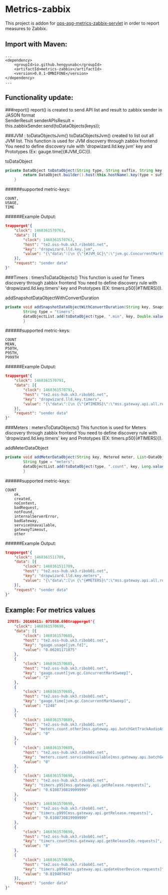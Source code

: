 # Metrics-zabbix

This project is addon for [ops-asg-metrics-zabbix-servlet](https://github.com/omnifone/ops-asg-metrics-zabbix-servlet) in order to report measures to Zabbix.

## Import with Maven: ##
    ...
    <dependency>
        <groupId>io.github.hengyunabc</groupId>
        <artifactId>metrics-zabbix</artifactId>
        <version>0.0.1-OMNIFONE</version>
    </dependency>
    ...


## Functionality update:
###report()
report() is created to send API list and result to zabbix sender in JASON format  
SenderResult senderAPIsResult = this.zabbixSender.send(toDataObjects(keys));

###JVM : toDataObjectsJvm()
toDataObjectsJvm() created to list out all JVM list.
This function is used for JVM discovery through zabbix frontend
You need to define discovery rule with 'dropwizard.lld.key.jvm' key and Prototypes (Ex: gauge.time[{#JVM_GC}]).

toDataObject
```java
private DataObject toDataObject(String type, String suffix, String key, Object value) {
		return DataObject.builder().host(this.hostName).key(type + suffix + "[" + key + "]").value("" + value).build();
	}
```
######supported metric-keys:
  
    COUNT,
    USAGE,
    TIME

######Example Output:
```JSON
trappergot'{
	"clock": 1460361570763,
	"data": [{
		"clock": 1460361570763,
		"host": "te2.oss-hub.uk3.ribob01.net",
		"key": "dropwizard.lld.key.jvm",
		"value": "{\"data\":[\n {\"{#JVM_GC}\":\"jvm.gc.ConcurrentMarkSweep\"},\n {\"{#JVM_GC}\":\"jvm.gc.ParNew\"},\n {\"{#JVM_MEM_POOL}\":\"jvm.memory.pools.CMS-Old-Gen\"},\n {\"{#JVM_MEM_POOL}\":\"jvm.memory.pools.CMS-Perm-Gen\"},\n {\"{#JVM_MEM_POOL}\":\"jvm.memory.pools.Code-Cache\"},\n {\"{#JVM_MEM_POOL}\":\"jvm.memory.pools.Par-Eden-Space\"},\n {\"{#JVM_MEM_POOL}\":\"jvm.memory.pools.Par-Survivor-Space\"}]}"
	}],
	"request": "sender data"
}'

```

###Timers : timersToDataObjects()
This function is used for Timers discovery through zabbix frontend
You need to define discovery rule with 'dropwizard.lld.key.timers' key and Prototypes (EX: timers.p50[{#TIMERS}]).

addSnapshotDataObjectWithConvertDuration
```java
private void addSnapshotDataObjectWithConvertDuration(String key, Snapshot snapshot, List<DataObject> dataObjectList) {
		String type = "timers";
		dataObjectList.add(toDataObject(type, ".min", key, Double.valueOf(convertDuration(snapshot.getMin())))); 
		}
```

######supported metric-keys:
  
    COUNT
    MEAN,
    P50TH,
    P95TH,
    P999TH

######Example Output:
```JSON
trappergot'{
	"clock": 1460361570791,
	"data": [{
		"clock": 1460361570791,
		"host": "te2.oss-hub.uk3.ribob01.net",
		"key": "dropwizard.lld.key.timers",
		"value": "{\"data\":[\n {\"{#TIMERS}\":\"mss.gateway.api.all.requests\"},\n {\"{#TIMERS}\":\"mss.gateway.api.batchGetArtists.requests\"},\n {\"{#TIMERS}\":\"mss.gateway.api.batchGetRecordings.requests\"},\n {\"{#TIMERS}\":\"mss.gateway.api.batchGetReleases.requests\"},\n {\"{#TIMERS}\":\"mss.gateway.api.batchGetSets.requests\"},\n {\"{#TIMERS}\":\"mss.gateway.api.batchGetTrackAudioAssets.requests\"},\n {\"{#TIMERS}\":\"mss.gateway.api.batchGetTracks.requests\"},\n {\"{#TIMERS}\":\"mss.gateway.api.deleteArtist.requests\"},\n {\"{#TIMERS}\":\"mss.gateway.api.updateUserDevice.requests\"}]}"
	}],
	"request": "sender data"
}'
```

###Meters : metersToDataObjects()
This function is used for Meters discovery through zabbix frontend
You need to define discovery rule with 'dropwizard.lld.key.timers' key and Prototypes (EX: timers.p50[{#TIMERS}]).

addMeterDataObject
```java
private void addMeterDataObject(String key, Metered meter, List<DataObject> dataObjectList) {
		String type = "meters";
		dataObjectList.add(toDataObject(type, ".count", key, Long.valueOf(meter.getCount())));
		}
```
######supported metric-keys:

    COUNT
    	ok,
    	created,
    	noContent,
    	badRequest,
    	notFound,
    	internalServerError,
    	badGateway,
    	serviceUnavailable,
    	gatewayTimeout,
    	other
    	
######Example Output:
```JSON
trappergot'{
	"clock": 1460361511709,
	"data": [{
		"clock": 1460361511709,
		"host": "te2.oss-hub.uk3.ribob01.net",
		"key": "dropwizard.lld.key.meters",
		"value": "{\"data\":[\n {\"{#METERS}\":\"mss.gateway.api.all.responseCodes\"},\n {\"{#METERS}\":\"mss.gateway.api.batchGetArtists.responseCodes\"},\n {\"{#METERS}\":\"mss.gateway.api.updateUser.responseCodes\"},\n {\"{#METERS}\":\"mss.gateway.api.updateUserDevice.responseCodes\"}]}"
	}],
	"request": "sender data"
}'
```

## Example: For metrics values
```JSON
 27875: 20160411: 075930.698trappergot'{
	"clock": 1460361570690,
	"data": [{
		"clock": 1460361570685,
		"host": "te2.oss-hub.uk3.ribob01.net",
		"key": "gauge.usage[jvm.fd]",
		"value": "0.06201171875"
	},
	{
		"clock": 1460361570685,
		"host": "te2.oss-hub.uk3.ribob01.net",
		"key": "gauge.count[jvm.gc.ConcurrentMarkSweep]",
		"value": "2"
	},
	{
		"clock": 1460361570685,
		"host": "te2.oss-hub.uk3.ribob01.net",
		"key": "gauge.time[jvm.gc.ConcurrentMarkSweep]",
		"value": "1248"
	},
	{
		"clock": 1460361570689,
		"host": "te2.oss-hub.uk3.ribob01.net",
		"key": "meters.count.other[mss.gateway.api.batchGetTrackAudioAssets.responseCodes]",
		"value": "0"
	},
	{
		"clock": 1460361570689,
		"host": "te2.oss-hub.uk3.ribob01.net",
		"key": "meters.count.serviceUnavailable[mss.gateway.api.batchGetTrackAudioAssets.responseCodes]",
		"value": "0"
	},
	{
		"clock": 1460361570690,
		"host": "te2.oss-hub.uk3.ribob01.net",
		"key": "timers.p95[mss.gateway.api.getRelease.requests]",
		"value": "0.6108730819999999"
	},
	{
		"clock": 1460361570690,
		"host": "te2.oss-hub.uk3.ribob01.net",
		"key": "timers.p999[mss.gateway.api.getRelease.requests]",
		"value": "0.6108730819999999"
	},
	{
		"clock": 1460361570690,
		"host": "te2.oss-hub.uk3.ribob01.net",
		"key": "timers.count[mss.gateway.api.getReleaseIds.requests]",
		"value": "8"
	},
	{
		"clock": 1460361570690,
		"host": "te2.oss-hub.uk3.ribob01.net",
		"key": "timers.p999[mss.gateway.api.updateUserDevice.requests]",
		"value": "0.819407643"
	}],
	"request": "sender data"
}'
```
